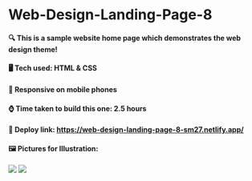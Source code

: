 # Web-Design-Landing-Page-8

#### :mag: This is a sample website home page which demonstrates the web design theme!

#### 🖥️ Tech used: HTML & CSS

#### 📱 Responsive on mobile phones

#### :watch: Time taken to build this one: 2.5 hours

#### :paperclip: Deploy link: **https://web-design-landing-page-8-sm27.netlify.app/**

#### 🖼️ Pictures for Illustration:
![](https://cdn.discordapp.com/attachments/663324452934778880/1030198326362112080/Screenshot_2022-10-14_004949.jpg)
![](https://cdn.discordapp.com/attachments/663324452934778880/1030197248799293480/Screenshot_20221014-004555.jpg)
